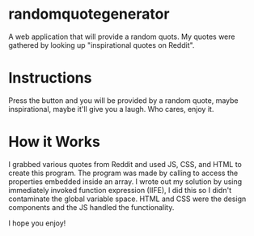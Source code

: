 # randomquotegenerator
A web application that will provide a random quots. My quotes were gathered by looking up "inspirational quotes on Reddit". 

# Instructions 
Press the button and you will be provided by a random quote, maybe inspirational, maybe it'll give you a laugh. Who cares, enjoy it. 

# How it Works
I grabbed various quotes from Reddit and used JS, CSS, and HTML to create this program. The program was made by calling to access the properties embedded inside an array. I wrote out my solution by using immediately invoked function expression (IIFE), I did this so I didn't contaminate the global variable space. HTML and CSS were the design components and the JS handled the functionality. 



I hope you enjoy!
